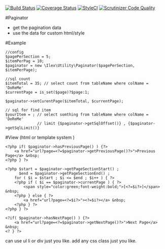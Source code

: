 [![Build Status](https://travis-ci.org/iLexN/Paginator.svg?branch=master)](https://travis-ci.org/iLexN/Paginator)
[![Coverage Status](https://coveralls.io/repos/iLexN/Paginator/badge.svg?branch=master&service=github)](https://coveralls.io/github/iLexN/Paginator?branch=master)
[![StyleCI](https://styleci.io/repos/48730890/shield)](https://styleci.io/repos/48730890)
[![Scrutinizer Code Quality](https://scrutinizer-ci.com/g/iLexN/Paginator/badges/quality-score.png?b=master)](https://scrutinizer-ci.com/g/iLexN/Paginator/?branch=master)

#Paginator
- get the pagination data
- use the data for custom html/style

#Example

    //config
    $pagePerSection = 5;
    $itemPerPag = 10;
    $paginator = new \Ilex\Utility\Paginator($pagePerSection, $itemPerPage);

    //sql count
    $itemTotal = 35; // select count from tableName where colName = 'DoReMe' 
    $currentPage = is_set($page)?$page:1;

    $paginator->setCurentPage($itemTotal, $currentPage);

    // sql for find item
    $yourItem = ; // select somthing from tableName where colName = 'DoReMe' 
                  // limit {$paginator->getSqlOffset()} , {$paginator->getSqlLimit()}

#View (html or template system )

    <?php if( $paginator->hasPreviousPage() ) {?>
        <a href="url?page=<?=$paginator->getPreviousPage()?>">Previous Page</a> &nbsp;
    <?php } ?>

    <?php $start = $paginator->getPageSectionStart() ;
          $end = $paginator->getPageSectionEnd() ;
        for ( $i = $start ; $i <= $end ; $i++ ) { ?>
        <?php if ( $i == $paginator->currentPage ) { ?>
            <span style="color:green;font-weight:bold;">[<?=$i?>]</span> &nbsp;
        <?php } else { ?>
            <a href="url?page=<?=$i?>"><?=$i?></a> &nbsp;
        <?php } ?>
    <?php } ?>

    <?if( $paginator->hasNextPage() ) {?>
        <a href="url?page=<?=$paginator->getNextPage()?>">Next Page</a> &nbsp;
    <? } ?>

can use ul li or div just you like.
add any css class just you like.

